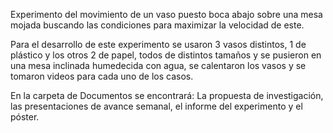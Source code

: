 Experimento del movimiento de un vaso puesto boca abajo sobre una mesa mojada buscando las condiciones para maximizar la velocidad de este.

Para el desarrollo de este experimento se usaron 3 vasos distintos, 1 de plástico y los otros 2 de papel, todos de distintos tamaños y se pusieron en una mesa inclinada humedecida con agua, se calentaron los vasos y se tomaron videos para cada uno de los casos.

En la carpeta de Documentos se encontrará: La propuesta de investigación, las presentaciones de avance semanal, el informe del experimento y el póster.
